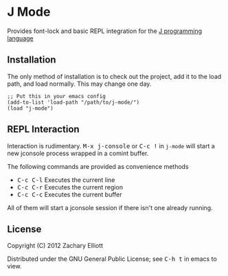 
# J Mode

Provides font-lock and basic REPL integration for the
[J programming language](http://www.jsoftware.com)

## Installation

The only method of installation is to check out the project, add it
to the load path, and load normally. This may change one day.

    ;; Put this in your emacs config
    (add-to-list 'load-path "/path/to/j-mode/")
    (load "j-mode")


## REPL Interaction

Interaction is rudimentary. <kbd>M-x j-console</kbd> or
<kbd>C-c !</kbd> in `j-mode` will start a new jconsole process wrapped in a
comint buffer.

The following commands are provided as convenience methods

- <kbd>C-c C-l</kbd> Executes the current line
- <kbd>C-c C-r</kbd> Executes the current region
- <kbd>C-c C-c</kbd> Executes the current buffer

All of them will start a jconsole session if there isn't one already running.


## License

Copyright (C) 2012 Zachary Elliott

Distributed under the GNU General Public License; see <kbd>C-h t</kbd> in emacs to view.
